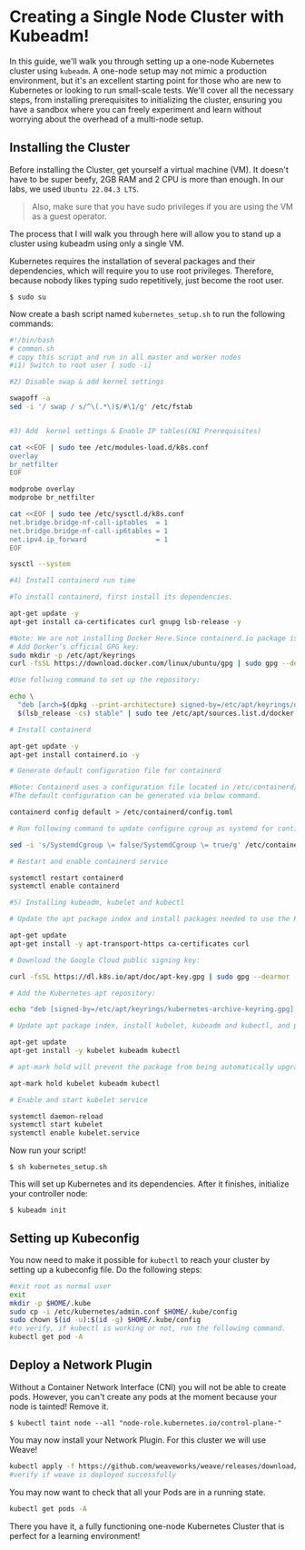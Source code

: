 # Creating a Single Node Cluster with Kubeadm!

In this guide, we'll walk you through setting up a one-node Kubernetes cluster using `kubeadm`. A one-node setup may not mimic a production environment, but it's an excellent starting point for those who are new to Kubernetes or looking to run small-scale tests. We'll cover all the necessary steps, from installing prerequisites to initializing the cluster, ensuring you have a sandbox where you can freely experiment and learn without worrying about the overhead of a multi-node setup.

## Installing the Cluster
Before  installing the Cluster, get yourself a virtual machine (VM). It doesn't have to be super beefy, 2GB RAM and 2 CPU is more than enough. In our labs, we used `Ubuntu 22.04.3 LTS`.

> Also, make sure that you have sudo privileges if you are using the VM as a guest operator.

The process that I will walk you through here will allow you to stand up a cluster using kubeadm using only a single VM.

Kubernetes requires the installation of several packages and their dependencies, which will require you to use root privileges. Therefore, because nobody likes typing sudo repetitively, just become the root user.

```
$ sudo su
```

Now create a bash script named `kubernetes_setup.sh` to run the following commands:

```bash
#!/bin/bash
# common.sh
# copy this script and run in all master and worker nodes
#i1) Switch to root user [ sudo -i]

#2) Disable swap & add kernel settings

swapoff -a
sed -i '/ swap / s/^\(.*\)$/#\1/g' /etc/fstab


#3) Add  kernel settings & Enable IP tables(CNI Prerequisites)

cat <<EOF | sudo tee /etc/modules-load.d/k8s.conf
overlay
br_netfilter
EOF

modprobe overlay
modprobe br_netfilter

cat <<EOF | sudo tee /etc/sysctl.d/k8s.conf
net.bridge.bridge-nf-call-iptables  = 1
net.bridge.bridge-nf-call-ip6tables = 1
net.ipv4.ip_forward                 = 1
EOF

sysctl --system

#4) Install containerd run time

#To install containerd, first install its dependencies.

apt-get update -y
apt-get install ca-certificates curl gnupg lsb-release -y

#Note: We are not installing Docker Here.Since containerd.io package is part of docker apt repositories hence we added docker repository & it's key to download and install containerd.
# Add Docker’s official GPG key:
sudo mkdir -p /etc/apt/keyrings
curl -fsSL https://download.docker.com/linux/ubuntu/gpg | sudo gpg --dearmor -o /etc/apt/keyrings/docker.gpg

#Use follwing command to set up the repository:

echo \
  "deb [arch=$(dpkg --print-architecture) signed-by=/etc/apt/keyrings/docker.gpg] https://download.docker.com/linux/ubuntu \
  $(lsb_release -cs) stable" | sudo tee /etc/apt/sources.list.d/docker.list > /dev/null

# Install containerd

apt-get update -y
apt-get install containerd.io -y

# Generate default configuration file for containerd

#Note: Containerd uses a configuration file located in /etc/containerd/config.toml for specifying daemon level options.
#The default configuration can be generated via below command.

containerd config default > /etc/containerd/config.toml

# Run following command to update configure cgroup as systemd for contianerd.

sed -i 's/SystemdCgroup \= false/SystemdCgroup \= true/g' /etc/containerd/config.toml

# Restart and enable containerd service

systemctl restart containerd
systemctl enable containerd

#5) Installing kubeadm, kubelet and kubectl

# Update the apt package index and install packages needed to use the Kubernetes apt repository:

apt-get update
apt-get install -y apt-transport-https ca-certificates curl

# Download the Google Cloud public signing key:

curl -fsSL https://dl.k8s.io/apt/doc/apt-key.gpg | sudo gpg --dearmor -o /etc/apt/keyrings/kubernetes-archive-keyring.gpg

# Add the Kubernetes apt repository:

echo "deb [signed-by=/etc/apt/keyrings/kubernetes-archive-keyring.gpg] https://apt.kubernetes.io/ kubernetes-xenial main" | sudo tee /etc/apt/sources.list.d/kubernetes.list

# Update apt package index, install kubelet, kubeadm and kubectl, and pin their version:

apt-get update
apt-get install -y kubelet kubeadm kubectl

# apt-mark hold will prevent the package from being automatically upgraded or removed.

apt-mark hold kubelet kubeadm kubectl

# Enable and start kubelet service

systemctl daemon-reload
systemctl start kubelet
systemctl enable kubelet.service
```

Now run your script!

```
$ sh kubernetes_setup.sh
```

This will set up Kubernetes and its dependencies. After it finishes, initialize your controller node:

```
$ kubeadm init
```

## Setting up Kubeconfig

You now need to make it possible for `kubectl` to reach your cluster by setting up a kubeconfig file. Do the following steps:

```bash
#exit root as normal user
exit
mkdir -p $HOME/.kube
sudo cp -i /etc/kubernetes/admin.conf $HOME/.kube/config
sudo chown $(id -u):$(id -g) $HOME/.kube/config
#to verify, if kubectl is working or not, run the following command.
kubectl get pod -A
```

## Deploy a Network Plugin

Without a Container Network Interface (CNI) you will not be able to create pods. However, you can't create any pods at the moment because your node is tainted! Remove it.

```
$ kubectl taint node --all "node-role.kubernetes.io/control-plane-"
```

You may now install your Network Plugin. For this cluster we will use Weave!

```bash
kubectl apply -f https://github.com/weaveworks/weave/releases/download/v2.8.1/weave-daemonset-k8s.yaml
#verify if weave is deployed successfully
```

You may now want to check that all your Pods are in a running state.

```bash
kubectl get pods -A
```

There you have it, a fully functioning one-node Kubernetes Cluster that is perfect for a learning environment!
